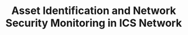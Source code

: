 ---
title: Asset Identification and Network Security Monitoring in ICS Network
permalink: "/about/archive/speakers/robert-m-lee/asset-identification-and-network-security-monitoring-in-ics-network"
layout: archive-presentation
speaker:
- name: Robert M. Lee
  role: Security Researcher
  work: Dragos Inc.
  image: robert-m-lee-sq
id: 
---